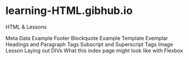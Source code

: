 # learning-HTML.gibhub.io
HTML &amp; Lessons







Meta Data Example
Footer Blockquote Example
Template Exemplar
Headings and Paragraph Tags
Subscript and Superscript Tags
Image Lesson
Laying out DIVs
What this index page might look like with Flexbox